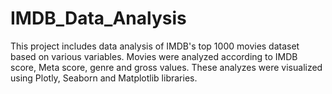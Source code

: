 # IMDB_Data_Analysis
This project includes data analysis of IMDB's top 1000 movies dataset based on various variables.
Movies were analyzed according to IMDB score, Meta score, genre and gross values. These analyzes were visualized using Plotly, Seaborn and Matplotlib libraries.
